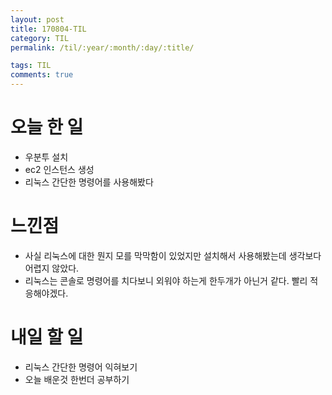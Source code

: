```yaml
---
layout: post
title: 170804-TIL
category: TIL
permalink: /til/:year/:month/:day/:title/

tags: TIL
comments: true
---
```


# 오늘 한 일
- 우분투 설치
- ec2 인스턴스 생성
- 리눅스 간단한 명령어를 사용해봤다

# 느낀점
- 사실 리눅스에 대한 뭔지 모를 막막함이 있었지만 설치해서 사용해봤는데 생각보다 어렵지 않았다.
- 리눅스는 콘솔로 명령어를 치다보니 외워야 하는게 한두개가 아닌거 같다. 빨리 적응해야겠다.

# 내일 할 일
- 리눅스 간단한 명령어 익혀보기
- 오늘 배운것 한번더 공부하기
